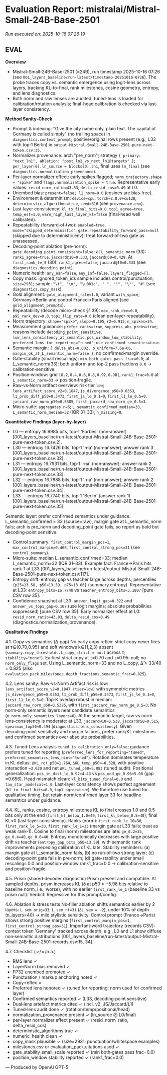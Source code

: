# Evaluation Report: mistralai/Mistral-Small-24B-Base-2501

*Run executed on: 2025-10-16 07:26:19*

## EVAL

**Overview**
- Mistral-Small-24B-Base-2501 (≈24B), run timestamp 2025-10-16 07:26 (see `001_layers_baseline/run-latest/timestamp-20251016-0726`). The probe traces copy vs. semantic emergence using logit-lens across layers, tracking KL-to-final, rank milestones, cosine geometry, entropy, and lens diagnostics.
- Both norm and raw lenses are audited; tuned-lens is loaded for calibration/rotation analysis; final-head calibration is checked via last-layer consistency.

**Method Sanity‑Check**
- Prompt & indexing: "Give the city name only, plain text. The capital of Germany is called simply" (no trailing space) in `diagnostics.context_prompt`; positive/original rows present (e.g., L33 with top‑1 Berlin) in `output-Mistral-Small-24B-Base-2501-pure-next-token.csv:35`.
- Normalizer provenance: arch "pre_norm"; strategy `{ primary: "next_ln1", ablation: "post_ln2_vs_next_ln1@targets" }`; `per_layer[0].ln_source = blocks[0].ln1`, final uses `ln_final` (see `diagnostics.normalization_provenance`).
- Per‑layer normalizer effect: early spikes flagged; `norm_trajectory.shape = "spike"` and `flags.normalization_spike = true`. Representative early values: `resid_norm_ratio=43.83`, `delta_resid_cos=0.49` at L0.
- Unembed bias: `present=false; l2_norm=0.0` (cosines are bias‑free).
- Environment & determinism: `device=cpu`, `torch=2.8.0+cu128`, `deterministic_algorithms=true`, `seed=316` (see `provenance.env`).
- Last‑layer consistency: `kl_to_final_bits=0.0`, `top1_agree=true`, `temp_est=1.0`, `warn_high_last_layer_kl=false` (final‑head well calibrated).
- Repeatability (forward‑of‑two): `enabled=true`, `mode="skipped_deterministic"`, `gate.repeatability_forward_pass=null` (skipped due to deterministic env); treat forward‑of‑two gate as unassessed.
- Decoding‑point ablation (pre‑norm): `gate.decoding_point_consistent=false`; at `L_semantic_norm` (33): `rank1_agree=true`, `jaccard@10=0.333`, `jaccard@50=0.429`. At `first_rank_le_5` (30): `rank1_agree=false`, `jaccard@10=0.333` (see `diagnostics.decoding_point`).
- Numeric health: `any_nan=false`, `any_inf=false`, `layers_flagged=[]`.
- Copy mask: ignored_token_ids sample includes control/punctuation; `size=2931`; sample: `"\t", "\n", "\u001c", " ", "!", "\"", "#"` (see `diagnostics.copy_mask`).
- Gold alignment: `gold_alignment_rate=1.0`, variant `with_space`; Germany→Berlin and control France→Paris aligned (see `gold_alignment_prompts`).
- Repeatability (decode micro‑check §1.39): `max_rank_dev=0.0`, `p95_rank_dev=0.0`, `top1_flip_rate=0.0` (clean per‑layer repeatability).
- Norm trajectory: `shape="spike"`, `slope≈0.105`, `r2≈0.915`, `n_spikes=34`.
- Measurement guidance: `prefer_ranks=true`, `suppress_abs_probs=true`; reasons include `decoding_point_sensitive`, `low_lens_consistency_at_semantic`, `pos_window_low_stability`; `preferred_lens_for_reporting="tuned"`; `use_confirmed_semantics=true`.
- Semantic margin: `{ delta_abs=0.002, p_uniform≈7.6e-06, margin_ok_at_L_semantic_norm=false }`; no confirmed‑margin override.
- Gate‑stability (small rescalings): `min_both_gates_pass_frac=0.0`; at L_semantic_norm(33): both uniform and top‑2 pass fractions `0.0` → calibration‑sensitive.
- Position‑window: grid `[0.2,0.4,0.6,0.8,0.92,0.98]`; `rank1_frac=0.0` at `L_semantic_norm=33` → position‑fragile.
- Raw‑vs‑Norm artifact overview: risk tier `low`; `lens_artifact_score_v2=0.1847`, `js_divergence_p50=0.0353`, `l1_prob_diff_p50=0.3473`, `first_js_le_0.1=0`, `first_l1_le_0.5=0`, `jaccard_raw_norm_p50=0.5385`, `first_jaccard_raw_norm_ge_0.5=3`.
- Micro‑suite: `aggregates.n=5`; `L_semantic_confirmed_median=33`, `L_semantic_norm_median=32` (IQR 31–33), `n_missing=0`.

**Quantitative Findings (layer‑by‑layer)**
- L0 — entropy 16.9985 bits, top‑1 'Forbes' (non‑answer) [001_layers_baseline/run-latest/output-Mistral-Small-24B-Base-2501-pure-next-token.csv:2].
- L30 — entropy 16.7426 bits, top‑1 '‑на' (non‑answer); answer rank 3 [001_layers_baseline/run-latest/output-Mistral-Small-24B-Base-2501-pure-next-token.csv:32].
- L31 — entropy 16.7931 bits, top‑1 '‑на' (non‑answer); answer rank 2 [001_layers_baseline/run-latest/output-Mistral-Small-24B-Base-2501-pure-next-token.csv:33].
- L32 — entropy 16.7888 bits, top‑1 '‑на' (non‑answer); answer rank 2 [001_layers_baseline/run-latest/output-Mistral-Small-24B-Base-2501-pure-next-token.csv:34].
- L33 — entropy 16.7740 bits, top‑1 'Berlin' (answer rank 1) [001_layers_baseline/run-latest/output-Mistral-Small-24B-Base-2501-pure-next-token.csv:35].

Semantic layer: prefer confirmed semantics under guidance. L_semantic_confirmed = 33 (source=raw), margin gate at L_semantic_norm fails; arch is pre_norm and decoding_point gate fails, so report as bold but decoding‑point sensitive.

- Control summary: `first_control_margin_pos=1`, `max_control_margin=0.468`, `first_control_strong_pos=31` (see `control_summary`).
- Micro‑suite: median L_semantic_confirmed=33; median L_semantic_norm=32 (IQR 31–33). Example fact: France→Paris hits rank‑1 at L33 [001_layers_baseline/run-latest/output-Mistral-Small-24B-Base-2501-pure-next-token.csv:117].
- Entropy drift: entropy gap vs teacher large across depths; percentiles `{p25≈13.58, p50≈13.59, p75≈13.66}` (summary.entropy). Representative at L33: `entropy_bits=16.7740` vs `teacher_entropy_bits=3.1807` [pure CSV row 35].
- Confidence snapshot at L33: `answer_logit_gap≈0.322` and `answer_vs_top1_gap≈0.107` (use logit margins; absolute probabilities suppressed) [pure CSV row 35]. Early normalizer effect at L0: `resid_norm_ratio≈43.83`, `delta_resid_cos≈0.49` (diagnostics.normalization_provenance).

**Qualitative Findings**

4.1. Copy vs semantics (Δ‑gap)
No early copy reflex: strict copy never fires at τ∈{0.70,0.95} and soft windows k∈{1,2,3} absent (`summary.copy_thresholds.L_copy_strict = null` across τ; `stability="none"`). Earliest strict copy at τ=0.70 and τ=0.95: null; no `norm_only_flags` set. Using L_semantic_norm=33 and no L_copy, Δ̂ ≈ 33/40 = 0.825 (also `evaluation_pack.milestones.depth_fractions.semantic_frac=0.825`).

4.2. Lens sanity: Raw‑vs‑Norm
Artifact risk is low: `lens_artifact_score_v2=0.1847 (tier=low)` with symmetric metrics `js_divergence_p50=0.0353`, `l1_prob_diff_p50=0.3473`, `first_js_le_0.1=0`, `first_l1_le_0.5=0`. Top‑K overlap robust in median: `jaccard_raw_norm_p50=0.5385`, with `first_jaccard_raw_norm_ge_0.5=3`. No norm‑only semantic layers near candidate semantics (`n_norm_only_semantics_layers=0`). At the semantic target, raw vs norm lens‑consistency is moderate: at L33, `jaccard@10≈0.538`, `jaccard@50≈0.515`, `spearman_top50≈0.494` (`diagnostics.lens_consistency`). Given decoding‑point sensitivity and margin failures, prefer rank/KL milestones and confirmed semantics over absolute probabilities.

4.3. Tuned‑Lens analysis
`tuned_is_calibration_only=false`; guidance prefers tuned for reporting (`preferred_lens_for_reporting="tuned"`, `preferred_semantics_lens_hint="tuned"`). Rotation dominates temperature in KL deltas: `ΔKL_rot_p50≈1.764`, `ΔKL_temp_p50≈−0.328`, with positive interaction `≈3.620` and net `ΔKL_tuned_p50≈5.083` (tuned audit). Positional generalization: `pos_in_dist_le_0.92≈4.43` vs `pos_ood_ge_0.96≈5.08` (gap ≈0.656). Head mismatch clean: `kl_bits_tuned_final=0.0` and `tau_star_modelcal=1.0`. Last‑layer consistency shows perfect agreement (`kl_to_final_bits=0.0`, `top1_agree=true`). We therefore use tuned for qualitative timing, but retain norm/confirmed layer 33 for headline semantics under guidance.

4.4. KL, ranks, cosine, entropy milestones
KL to final crosses 1.0 and 0.5 bits only at the end (`first_kl_below_1.0=40`, `first_kl_below_0.5=40`); final KL≈0 (last‑layer consistency). Ranks (norm): `first_rank_le_10=30`, `first_rank_le_5=30`, `first_rank_le_1=33` (margin gate at L33 fails; treat as weak rank‑1). Cosine to final (norm) milestones are late: `ge_0.2=35`, `ge_0.4=40`, `ge_0.6=40`. Entropy monotonically decreases with large positive drift vs teacher (`entropy_gap_bits_p50≈13.59`), with semantic rank improvements preceding calibration of KL late. Stability reminders: (a) margin gate at L_semantic_norm fails, (b) no run‑of‑two strong layer; (c) decoding‑point gate fails in pre‑norm; (d) gate‑stability under small rescalings 0.0 and position‑window rank1_frac=0.0 → calibration‑sensitive and position‑fragile.

4.5. Prism (shared‑decoder diagnostic)
Prism present and compatible. At sampled depths, prism increases KL (δ at p50 ≈ −5.98 bits relative to baseline norm, i.e., worse), with no earlier `first_rank_le_1` (baseline 33 vs prism null). Verdict: Regressive for this prompt/config.

4.6. Ablation & stress tests
No‑filler ablation shifts semantics earlier by 2 layers: `L_sem_orig=33`, `L_sem_nf=31` (`ΔL_sem = −2`), under 10% of depth (n_layers=40) → mild stylistic sensitivity. Control prompt (France→Paris) shows strong positive margins (`first_control_margin_pos=1`, `first_control_strong_pos=31`). Important‑word trajectory (records CSV): context token 'Germany' tracked across depth, e.g., L0 and L1 show diffuse non‑semantic distributions [001_layers_baseline/run-latest/output-Mistral-Small-24B-Base-2501-records.csv:15, 34].

4.7. Checklist (✓/✗/n.a.)
- RMS lens ✓
- LayerNorm bias removed ✓
- FP32 unembed promoted ✓
- Punctuation / markup anchoring noted ✓
- Copy‑reflex ✗
- Preferred lens honored ✓ (tuned for reporting; norm used for confirmed layer)
- Confirmed semantics reported ✓ (L33, decoding‑point sensitive)
- Dual‑lens artefact metrics cited ✓ (incl. v2, JS/Jaccard/L1)
- Tuned‑lens audit done ✓ (rotation/temp/positional/head)
- normalization_provenance present ✓ (ln_source @ L0/final)
- per‑layer normalizer effect present ✓ (resid_norm_ratio, delta_resid_cos)
- deterministic_algorithms true ✓
- numeric_health clean ✓
- copy_mask plausible ✓ (size=2931; punctuation/whitespace examples)
- milestones.csv or evaluation_pack.citations used ✓
- gate_stability_small_scale reported ✓ (min both‑gates pass frac=0.0)
- position_window stability reported ✓ (rank1_frac=0.0)

—
Produced by OpenAI GPT-5
